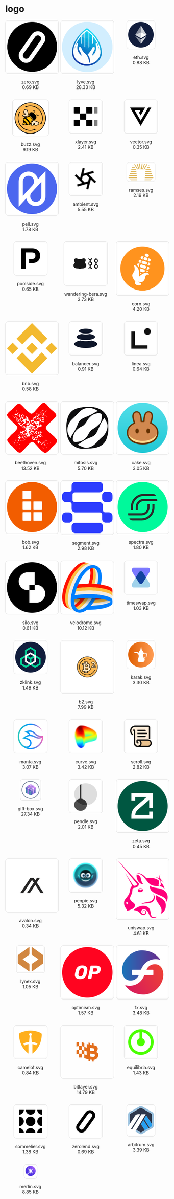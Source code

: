# logo


<style>
.grid-container {
  display: grid;
  grid-template-columns: repeat(auto-fill, minmax(150px, 1fr));
  gap: 16px;
  justify-items: center;
}
.grid-item {
  text-align: center;
  font-size: 14px;
}
.grid-item img {
  max-width: 100%;
  height: auto;
  border: 1px solid #ddd;
  border-radius: 8px;
  padding: 4px;
}
.folder-item img {
  width: 50px;
  height: auto;
  margin-bottom: 8px;
}
</style>

<div class="grid-container">

  <div class="grid-item">
    <a href="https://raw.githubusercontent.com/Bedrock-Technology/bedrock-static/main/logo/zero.svg" target="_blank">
      <img src="https://raw.githubusercontent.com/Bedrock-Technology/bedrock-static/main/logo/zero.svg" alt="zero.svg">
    </a>
    <p>zero.svg <br> 0.69 KB</p>
  </div>


  <div class="grid-item">
    <a href="https://raw.githubusercontent.com/Bedrock-Technology/bedrock-static/main/logo/lyve.svg" target="_blank">
      <img src="https://raw.githubusercontent.com/Bedrock-Technology/bedrock-static/main/logo/lyve.svg" alt="lyve.svg">
    </a>
    <p>lyve.svg <br> 28.33 KB</p>
  </div>


  <div class="grid-item">
    <a href="https://raw.githubusercontent.com/Bedrock-Technology/bedrock-static/main/logo/eth.svg" target="_blank">
      <img src="https://raw.githubusercontent.com/Bedrock-Technology/bedrock-static/main/logo/eth.svg" alt="eth.svg">
    </a>
    <p>eth.svg <br> 0.88 KB</p>
  </div>


  <div class="grid-item">
    <a href="https://raw.githubusercontent.com/Bedrock-Technology/bedrock-static/main/logo/buzz.svg" target="_blank">
      <img src="https://raw.githubusercontent.com/Bedrock-Technology/bedrock-static/main/logo/buzz.svg" alt="buzz.svg">
    </a>
    <p>buzz.svg <br> 9.19 KB</p>
  </div>


  <div class="grid-item">
    <a href="https://raw.githubusercontent.com/Bedrock-Technology/bedrock-static/main/logo/xlayer.svg" target="_blank">
      <img src="https://raw.githubusercontent.com/Bedrock-Technology/bedrock-static/main/logo/xlayer.svg" alt="xlayer.svg">
    </a>
    <p>xlayer.svg <br> 2.41 KB</p>
  </div>


  <div class="grid-item">
    <a href="https://raw.githubusercontent.com/Bedrock-Technology/bedrock-static/main/logo/vector.svg" target="_blank">
      <img src="https://raw.githubusercontent.com/Bedrock-Technology/bedrock-static/main/logo/vector.svg" alt="vector.svg">
    </a>
    <p>vector.svg <br> 0.35 KB</p>
  </div>


  <div class="grid-item">
    <a href="https://raw.githubusercontent.com/Bedrock-Technology/bedrock-static/main/logo/pell.svg" target="_blank">
      <img src="https://raw.githubusercontent.com/Bedrock-Technology/bedrock-static/main/logo/pell.svg" alt="pell.svg">
    </a>
    <p>pell.svg <br> 1.78 KB</p>
  </div>


  <div class="grid-item">
    <a href="https://raw.githubusercontent.com/Bedrock-Technology/bedrock-static/main/logo/ambient.svg" target="_blank">
      <img src="https://raw.githubusercontent.com/Bedrock-Technology/bedrock-static/main/logo/ambient.svg" alt="ambient.svg">
    </a>
    <p>ambient.svg <br> 5.55 KB</p>
  </div>


  <div class="grid-item">
    <a href="https://raw.githubusercontent.com/Bedrock-Technology/bedrock-static/main/logo/ramses.svg" target="_blank">
      <img src="https://raw.githubusercontent.com/Bedrock-Technology/bedrock-static/main/logo/ramses.svg" alt="ramses.svg">
    </a>
    <p>ramses.svg <br> 2.19 KB</p>
  </div>


  <div class="grid-item">
    <a href="https://raw.githubusercontent.com/Bedrock-Technology/bedrock-static/main/logo/poolside.svg" target="_blank">
      <img src="https://raw.githubusercontent.com/Bedrock-Technology/bedrock-static/main/logo/poolside.svg" alt="poolside.svg">
    </a>
    <p>poolside.svg <br> 0.65 KB</p>
  </div>


  <div class="grid-item">
    <a href="https://raw.githubusercontent.com/Bedrock-Technology/bedrock-static/main/logo/wandering-bera.svg" target="_blank">
      <img src="https://raw.githubusercontent.com/Bedrock-Technology/bedrock-static/main/logo/wandering-bera.svg" alt="wandering-bera.svg">
    </a>
    <p>wandering-bera.svg <br> 3.73 KB</p>
  </div>


  <div class="grid-item">
    <a href="https://raw.githubusercontent.com/Bedrock-Technology/bedrock-static/main/logo/corn.svg" target="_blank">
      <img src="https://raw.githubusercontent.com/Bedrock-Technology/bedrock-static/main/logo/corn.svg" alt="corn.svg">
    </a>
    <p>corn.svg <br> 4.20 KB</p>
  </div>


  <div class="grid-item">
    <a href="https://raw.githubusercontent.com/Bedrock-Technology/bedrock-static/main/logo/bnb.svg" target="_blank">
      <img src="https://raw.githubusercontent.com/Bedrock-Technology/bedrock-static/main/logo/bnb.svg" alt="bnb.svg">
    </a>
    <p>bnb.svg <br> 0.58 KB</p>
  </div>


  <div class="grid-item">
    <a href="https://raw.githubusercontent.com/Bedrock-Technology/bedrock-static/main/logo/balancer.svg" target="_blank">
      <img src="https://raw.githubusercontent.com/Bedrock-Technology/bedrock-static/main/logo/balancer.svg" alt="balancer.svg">
    </a>
    <p>balancer.svg <br> 0.91 KB</p>
  </div>


  <div class="grid-item">
    <a href="https://raw.githubusercontent.com/Bedrock-Technology/bedrock-static/main/logo/linea.svg" target="_blank">
      <img src="https://raw.githubusercontent.com/Bedrock-Technology/bedrock-static/main/logo/linea.svg" alt="linea.svg">
    </a>
    <p>linea.svg <br> 0.64 KB</p>
  </div>


  <div class="grid-item">
    <a href="https://raw.githubusercontent.com/Bedrock-Technology/bedrock-static/main/logo/beethoven.svg" target="_blank">
      <img src="https://raw.githubusercontent.com/Bedrock-Technology/bedrock-static/main/logo/beethoven.svg" alt="beethoven.svg">
    </a>
    <p>beethoven.svg <br> 13.52 KB</p>
  </div>


  <div class="grid-item">
    <a href="https://raw.githubusercontent.com/Bedrock-Technology/bedrock-static/main/logo/mitosis.svg" target="_blank">
      <img src="https://raw.githubusercontent.com/Bedrock-Technology/bedrock-static/main/logo/mitosis.svg" alt="mitosis.svg">
    </a>
    <p>mitosis.svg <br> 5.70 KB</p>
  </div>


  <div class="grid-item">
    <a href="https://raw.githubusercontent.com/Bedrock-Technology/bedrock-static/main/logo/cake.svg" target="_blank">
      <img src="https://raw.githubusercontent.com/Bedrock-Technology/bedrock-static/main/logo/cake.svg" alt="cake.svg">
    </a>
    <p>cake.svg <br> 3.05 KB</p>
  </div>


  <div class="grid-item">
    <a href="https://raw.githubusercontent.com/Bedrock-Technology/bedrock-static/main/logo/bob.svg" target="_blank">
      <img src="https://raw.githubusercontent.com/Bedrock-Technology/bedrock-static/main/logo/bob.svg" alt="bob.svg">
    </a>
    <p>bob.svg <br> 1.62 KB</p>
  </div>


  <div class="grid-item">
    <a href="https://raw.githubusercontent.com/Bedrock-Technology/bedrock-static/main/logo/segment.svg" target="_blank">
      <img src="https://raw.githubusercontent.com/Bedrock-Technology/bedrock-static/main/logo/segment.svg" alt="segment.svg">
    </a>
    <p>segment.svg <br> 2.98 KB</p>
  </div>


  <div class="grid-item">
    <a href="https://raw.githubusercontent.com/Bedrock-Technology/bedrock-static/main/logo/spectra.svg" target="_blank">
      <img src="https://raw.githubusercontent.com/Bedrock-Technology/bedrock-static/main/logo/spectra.svg" alt="spectra.svg">
    </a>
    <p>spectra.svg <br> 1.80 KB</p>
  </div>


  <div class="grid-item">
    <a href="https://raw.githubusercontent.com/Bedrock-Technology/bedrock-static/main/logo/silo.svg" target="_blank">
      <img src="https://raw.githubusercontent.com/Bedrock-Technology/bedrock-static/main/logo/silo.svg" alt="silo.svg">
    </a>
    <p>silo.svg <br> 0.61 KB</p>
  </div>


  <div class="grid-item">
    <a href="https://raw.githubusercontent.com/Bedrock-Technology/bedrock-static/main/logo/velodrome.svg" target="_blank">
      <img src="https://raw.githubusercontent.com/Bedrock-Technology/bedrock-static/main/logo/velodrome.svg" alt="velodrome.svg">
    </a>
    <p>velodrome.svg <br> 10.12 KB</p>
  </div>


  <div class="grid-item">
    <a href="https://raw.githubusercontent.com/Bedrock-Technology/bedrock-static/main/logo/timeswap.svg" target="_blank">
      <img src="https://raw.githubusercontent.com/Bedrock-Technology/bedrock-static/main/logo/timeswap.svg" alt="timeswap.svg">
    </a>
    <p>timeswap.svg <br> 1.03 KB</p>
  </div>


  <div class="grid-item">
    <a href="https://raw.githubusercontent.com/Bedrock-Technology/bedrock-static/main/logo/zklink.svg" target="_blank">
      <img src="https://raw.githubusercontent.com/Bedrock-Technology/bedrock-static/main/logo/zklink.svg" alt="zklink.svg">
    </a>
    <p>zklink.svg <br> 1.49 KB</p>
  </div>


  <div class="grid-item">
    <a href="https://raw.githubusercontent.com/Bedrock-Technology/bedrock-static/main/logo/b2.svg" target="_blank">
      <img src="https://raw.githubusercontent.com/Bedrock-Technology/bedrock-static/main/logo/b2.svg" alt="b2.svg">
    </a>
    <p>b2.svg <br> 7.99 KB</p>
  </div>


  <div class="grid-item">
    <a href="https://raw.githubusercontent.com/Bedrock-Technology/bedrock-static/main/logo/karak.svg" target="_blank">
      <img src="https://raw.githubusercontent.com/Bedrock-Technology/bedrock-static/main/logo/karak.svg" alt="karak.svg">
    </a>
    <p>karak.svg <br> 3.30 KB</p>
  </div>


  <div class="grid-item">
    <a href="https://raw.githubusercontent.com/Bedrock-Technology/bedrock-static/main/logo/manta.svg" target="_blank">
      <img src="https://raw.githubusercontent.com/Bedrock-Technology/bedrock-static/main/logo/manta.svg" alt="manta.svg">
    </a>
    <p>manta.svg <br> 3.07 KB</p>
  </div>


  <div class="grid-item">
    <a href="https://raw.githubusercontent.com/Bedrock-Technology/bedrock-static/main/logo/curve.svg" target="_blank">
      <img src="https://raw.githubusercontent.com/Bedrock-Technology/bedrock-static/main/logo/curve.svg" alt="curve.svg">
    </a>
    <p>curve.svg <br> 3.42 KB</p>
  </div>


  <div class="grid-item">
    <a href="https://raw.githubusercontent.com/Bedrock-Technology/bedrock-static/main/logo/scroll.svg" target="_blank">
      <img src="https://raw.githubusercontent.com/Bedrock-Technology/bedrock-static/main/logo/scroll.svg" alt="scroll.svg">
    </a>
    <p>scroll.svg <br> 2.82 KB</p>
  </div>


  <div class="grid-item">
    <a href="https://raw.githubusercontent.com/Bedrock-Technology/bedrock-static/main/logo/gift-box.svg" target="_blank">
      <img src="https://raw.githubusercontent.com/Bedrock-Technology/bedrock-static/main/logo/gift-box.svg" alt="gift-box.svg">
    </a>
    <p>gift-box.svg <br> 27.34 KB</p>
  </div>


  <div class="grid-item">
    <a href="https://raw.githubusercontent.com/Bedrock-Technology/bedrock-static/main/logo/pendle.svg" target="_blank">
      <img src="https://raw.githubusercontent.com/Bedrock-Technology/bedrock-static/main/logo/pendle.svg" alt="pendle.svg">
    </a>
    <p>pendle.svg <br> 2.01 KB</p>
  </div>


  <div class="grid-item">
    <a href="https://raw.githubusercontent.com/Bedrock-Technology/bedrock-static/main/logo/zeta.svg" target="_blank">
      <img src="https://raw.githubusercontent.com/Bedrock-Technology/bedrock-static/main/logo/zeta.svg" alt="zeta.svg">
    </a>
    <p>zeta.svg <br> 0.45 KB</p>
  </div>


  <div class="grid-item">
    <a href="https://raw.githubusercontent.com/Bedrock-Technology/bedrock-static/main/logo/avalon.svg" target="_blank">
      <img src="https://raw.githubusercontent.com/Bedrock-Technology/bedrock-static/main/logo/avalon.svg" alt="avalon.svg">
    </a>
    <p>avalon.svg <br> 0.34 KB</p>
  </div>


  <div class="grid-item">
    <a href="https://raw.githubusercontent.com/Bedrock-Technology/bedrock-static/main/logo/penpie.svg" target="_blank">
      <img src="https://raw.githubusercontent.com/Bedrock-Technology/bedrock-static/main/logo/penpie.svg" alt="penpie.svg">
    </a>
    <p>penpie.svg <br> 5.32 KB</p>
  </div>


  <div class="grid-item">
    <a href="https://raw.githubusercontent.com/Bedrock-Technology/bedrock-static/main/logo/uniswap.svg" target="_blank">
      <img src="https://raw.githubusercontent.com/Bedrock-Technology/bedrock-static/main/logo/uniswap.svg" alt="uniswap.svg">
    </a>
    <p>uniswap.svg <br> 4.61 KB</p>
  </div>


  <div class="grid-item">
    <a href="https://raw.githubusercontent.com/Bedrock-Technology/bedrock-static/main/logo/lynex.svg" target="_blank">
      <img src="https://raw.githubusercontent.com/Bedrock-Technology/bedrock-static/main/logo/lynex.svg" alt="lynex.svg">
    </a>
    <p>lynex.svg <br> 1.05 KB</p>
  </div>


  <div class="grid-item">
    <a href="https://raw.githubusercontent.com/Bedrock-Technology/bedrock-static/main/logo/optimism.svg" target="_blank">
      <img src="https://raw.githubusercontent.com/Bedrock-Technology/bedrock-static/main/logo/optimism.svg" alt="optimism.svg">
    </a>
    <p>optimism.svg <br> 1.57 KB</p>
  </div>


  <div class="grid-item">
    <a href="https://raw.githubusercontent.com/Bedrock-Technology/bedrock-static/main/logo/fx.svg" target="_blank">
      <img src="https://raw.githubusercontent.com/Bedrock-Technology/bedrock-static/main/logo/fx.svg" alt="fx.svg">
    </a>
    <p>fx.svg <br> 3.48 KB</p>
  </div>


  <div class="grid-item">
    <a href="https://raw.githubusercontent.com/Bedrock-Technology/bedrock-static/main/logo/camelot.svg" target="_blank">
      <img src="https://raw.githubusercontent.com/Bedrock-Technology/bedrock-static/main/logo/camelot.svg" alt="camelot.svg">
    </a>
    <p>camelot.svg <br> 0.84 KB</p>
  </div>


  <div class="grid-item">
    <a href="https://raw.githubusercontent.com/Bedrock-Technology/bedrock-static/main/logo/bitlayer.svg" target="_blank">
      <img src="https://raw.githubusercontent.com/Bedrock-Technology/bedrock-static/main/logo/bitlayer.svg" alt="bitlayer.svg">
    </a>
    <p>bitlayer.svg <br> 14.79 KB</p>
  </div>


  <div class="grid-item">
    <a href="https://raw.githubusercontent.com/Bedrock-Technology/bedrock-static/main/logo/equilibria.svg" target="_blank">
      <img src="https://raw.githubusercontent.com/Bedrock-Technology/bedrock-static/main/logo/equilibria.svg" alt="equilibria.svg">
    </a>
    <p>equilibria.svg <br> 1.43 KB</p>
  </div>


  <div class="grid-item">
    <a href="https://raw.githubusercontent.com/Bedrock-Technology/bedrock-static/main/logo/sommelier.svg" target="_blank">
      <img src="https://raw.githubusercontent.com/Bedrock-Technology/bedrock-static/main/logo/sommelier.svg" alt="sommelier.svg">
    </a>
    <p>sommelier.svg <br> 1.38 KB</p>
  </div>


  <div class="grid-item">
    <a href="https://raw.githubusercontent.com/Bedrock-Technology/bedrock-static/main/logo/zerolend.svg" target="_blank">
      <img src="https://raw.githubusercontent.com/Bedrock-Technology/bedrock-static/main/logo/zerolend.svg" alt="zerolend.svg">
    </a>
    <p>zerolend.svg <br> 0.69 KB</p>
  </div>


  <div class="grid-item">
    <a href="https://raw.githubusercontent.com/Bedrock-Technology/bedrock-static/main/logo/arbitrum.svg" target="_blank">
      <img src="https://raw.githubusercontent.com/Bedrock-Technology/bedrock-static/main/logo/arbitrum.svg" alt="arbitrum.svg">
    </a>
    <p>arbitrum.svg <br> 3.39 KB</p>
  </div>


  <div class="grid-item">
    <a href="https://raw.githubusercontent.com/Bedrock-Technology/bedrock-static/main/logo/merlin.svg" target="_blank">
      <img src="https://raw.githubusercontent.com/Bedrock-Technology/bedrock-static/main/logo/merlin.svg" alt="merlin.svg">
    </a>
    <p>merlin.svg <br> 8.85 KB</p>
  </div>

</div>